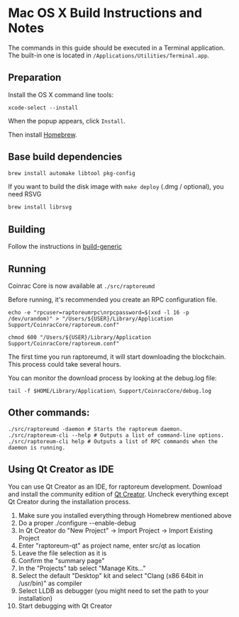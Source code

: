 Mac OS X Build Instructions and Notes
====================================
The commands in this guide should be executed in a Terminal application.
The built-in one is located in `/Applications/Utilities/Terminal.app`.

Preparation
-----------
Install the OS X command line tools:

`xcode-select --install`

When the popup appears, click `Install`.

Then install [Homebrew](https://brew.sh).

Base build dependencies
-----------------------

```bash
brew install automake libtool pkg-config
```

If you want to build the disk image with `make deploy` (.dmg / optional), you need RSVG
```bash
brew install librsvg
```

Building
--------

Follow the instructions in [build-generic](build-generic.md)

Running
-------

Coinrac Core is now available at `./src/raptoreumd`

Before running, it's recommended you create an RPC configuration file.

    echo -e "rpcuser=raptoreumrpc\nrpcpassword=$(xxd -l 16 -p /dev/urandom)" > "/Users/${USER}/Library/Application Support/CoinracCore/raptoreum.conf"

    chmod 600 "/Users/${USER}/Library/Application Support/CoinracCore/raptoreum.conf"

The first time you run raptoreumd, it will start downloading the blockchain. This process could take several hours.

You can monitor the download process by looking at the debug.log file:

    tail -f $HOME/Library/Application\ Support/CoinracCore/debug.log

Other commands:
-------

    ./src/raptoreumd -daemon # Starts the raptoreum daemon.
    ./src/raptoreum-cli --help # Outputs a list of command-line options.
    ./src/raptoreum-cli help # Outputs a list of RPC commands when the daemon is running.

Using Qt Creator as IDE
------------------------
You can use Qt Creator as an IDE, for raptoreum development.
Download and install the community edition of [Qt Creator](https://www.qt.io/download/).
Uncheck everything except Qt Creator during the installation process.

1. Make sure you installed everything through Homebrew mentioned above
2. Do a proper ./configure --enable-debug
3. In Qt Creator do "New Project" -> Import Project -> Import Existing Project
4. Enter "raptoreum-qt" as project name, enter src/qt as location
5. Leave the file selection as it is
6. Confirm the "summary page"
7. In the "Projects" tab select "Manage Kits..."
8. Select the default "Desktop" kit and select "Clang (x86 64bit in /usr/bin)" as compiler
9. Select LLDB as debugger (you might need to set the path to your installation)
10. Start debugging with Qt Creator
